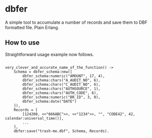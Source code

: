 dbfer
=====

A simple tool to accumulate a number of records and save them to DBF formatted file.
Plain Erlang.

How to use
----------

Straightforward usage example now follows.

```

very_clever_and_accurate_name_of_the_function() ->
    Schema = dbfer_schema:new([
        dbfer_schema:numeric("AMOUNT", 17, 4),
        dbfer_schema:chars("A_AUDIT_NO", 6),
        dbfer_schema:chars("C_AUDIT_NO", 6),
        dbfer_schema:chars("AUTHSOURCE", 1),
        dbfer_schema:chars("AUTH_CODE", 6),
        dbfer_schema:numeric("BR_ID", 3, 0),
        dbfer_schema:date("DATE")
    ]),
    Records = [
        [124200, <<"666ABC">>, <<"1234">>, "", "CODE42", 42, calendar:universal_time()],
        ...
    ],
    dbfer:save("trash-me.dbf", Schema, Records).

```
